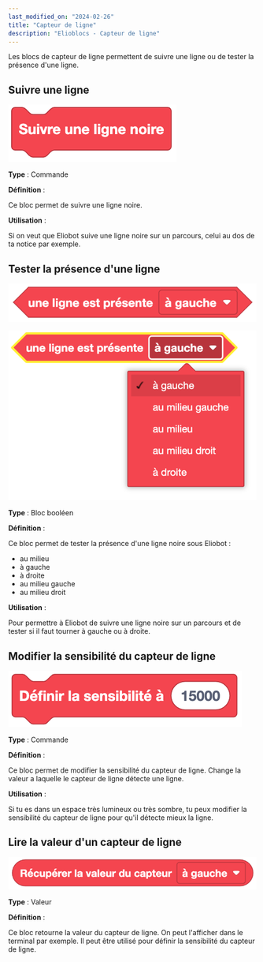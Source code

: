 ```yaml
---
last_modified_on: "2024-02-26"
title: "Capteur de ligne"
description: "Elioblocs - Capteur de ligne"
---
```


Les blocs de capteur de ligne permettent de suivre une ligne ou de tester la présence d'une ligne.

## Suivre une ligne 

![alt text](../../../static/img/elioblocs/blocs/line/suivre-ligne.png)

**Type** : Commande

**Définition** :

Ce bloc permet de suivre une ligne noire.

**Utilisation** :

Si on veut que Eliobot suive une ligne noire sur un parcours, celui au dos de ta notice par exemple.

## Tester la présence d'une ligne

![alt text](../../../static/img/elioblocs/blocs/line/ligne-presente.png)

![alt text](../../../static/img/elioblocs/blocs/line/choix-ligne.png)

**Type** : Bloc booléen

**Définition** :

Ce bloc permet de tester la présence d'une ligne noire sous Eliobot :
- au milieu
- à gauche
- à droite
- au milieu gauche
- au milieu droit

**Utilisation** :

Pour permettre à Eliobot de suivre une ligne noire sur un parcours et de tester si il faut tourner à gauche ou à droite.

## Modifier la sensibilité du capteur de ligne

![alt text](../../../static/img/elioblocs/blocs/line/sensi-ligne.png)

**Type** : Commande

**Définition** :

Ce bloc permet de modifier la sensibilité du capteur de ligne. Change la valeur a laquelle le capteur de ligne détecte une ligne.

**Utilisation** :

Si tu es dans un espace très lumineux ou très sombre, tu peux modifier la sensibilité du capteur de ligne pour qu'il détecte mieux la ligne.

## Lire la valeur d'un capteur de ligne

![alt text](../../../static/img/elioblocs/blocs/line/valeur-ligne.png)

**Type** : Valeur

**Définition** :

Ce bloc retourne la valeur du capteur de ligne. On peut l'afficher dans le terminal par exemple.
Il peut être utilisé pour définir la sensibilité du capteur de ligne.

